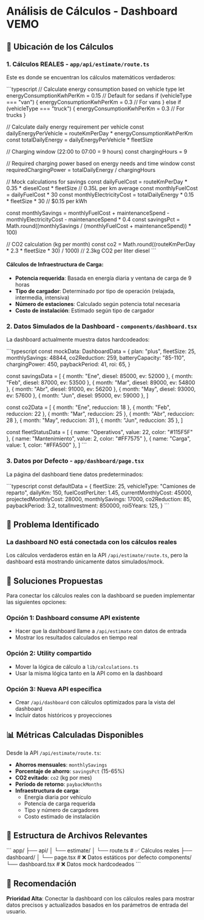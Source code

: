 # Análisis de Cálculos - Dashboard VEMO

## 📍 Ubicación de los Cálculos

### 1. **Cálculos REALES** - `app/api/estimate/route.ts`
Este es donde se encuentran los cálculos matemáticos verdaderos:

\`\`\`typescript
// Calculate energy consumption based on vehicle type
let energyConsumptionKwhPerKm = 0.15 // Default for sedans
if (vehicleType === "van") {
  energyConsumptionKwhPerKm = 0.3 // For vans
} else if (vehicleType === "truck") {
  energyConsumptionKwhPerKm = 0.3 // For trucks
}

// Calculate daily energy requirement per vehicle
const dailyEnergyPerVehicle = routeKmPerDay * energyConsumptionKwhPerKm
const totalDailyEnergy = dailyEnergyPerVehicle * fleetSize

// Charging window (22:00 to 07:00 = 9 hours)
const chargingHours = 9

// Required charging power based on energy needs and time window
const requiredChargingPower = totalDailyEnergy / chargingHours

// Mock calculations for savings
const dailyFuelCost = routeKmPerDay * 0.35 * dieselCost * fleetSize // 0.35L per km average
const monthlyFuelCost = dailyFuelCost * 30
const monthlyElectricityCost = totalDailyEnergy * 0.15 * fleetSize * 30 // $0.15 per kWh

const monthlySavings = monthlyFuelCost + maintenanceSpend - monthlyElectricityCost - maintenanceSpend * 0.4
const savingsPct = Math.round((monthlySavings / (monthlyFuelCost + maintenanceSpend)) * 100)

// CO2 calculation (kg per month)
const co2 = Math.round((routeKmPerDay * 2.3 * fleetSize * 30) / 1000) // 2.3kg CO2 per liter diesel
\`\`\`

#### Cálculos de Infraestructura de Carga:
- **Potencia requerida**: Basada en energía diaria y ventana de carga de 9 horas
- **Tipo de cargador**: Determinado por tipo de operación (relajada, intermedia, intensiva)
- **Número de estaciones**: Calculado según potencia total necesaria
- **Costo de instalación**: Estimado según tipo de cargador

### 2. **Datos Simulados de la Dashboard** - `components/dashboard.tsx`
La dashboard actualmente muestra datos hardcodeados:

\`\`\`typescript
const mockData: DashboardData = {
  plan: "plus",
  fleetSize: 25,
  monthlySavings: 48844,
  co2Reduction: 259,
  batteryCapacity: "85-110",
  chargingPower: 450,
  paybackPeriod: 41,
  roi: 65,
}

const savingsData = [
  { month: "Ene", diesel: 85000, ev: 52000 },
  { month: "Feb", diesel: 87000, ev: 53500 },
  { month: "Mar", diesel: 89000, ev: 54800 },
  { month: "Abr", diesel: 91000, ev: 56200 },
  { month: "May", diesel: 93000, ev: 57600 },
  { month: "Jun", diesel: 95000, ev: 59000 },
]

const co2Data = [
  { month: "Ene", reduccion: 18 },
  { month: "Feb", reduccion: 22 },
  { month: "Mar", reduccion: 25 },
  { month: "Abr", reduccion: 28 },
  { month: "May", reduccion: 31 },
  { month: "Jun", reduccion: 35 },
]

const fleetStatusData = [
  { name: "Operativos", value: 22, color: "#115F5F" },
  { name: "Mantenimiento", value: 2, color: "#FF7575" },
  { name: "Carga", value: 1, color: "#FFA500" },
]
\`\`\`

### 3. **Datos por Defecto** - `app/dashboard/page.tsx`
La página del dashboard tiene datos predeterminados:

\`\`\`typescript
const defaultData = {
  fleetSize: 25,
  vehicleType: "Camiones de reparto",
  dailyKm: 150,
  fuelCostPerLiter: 1.45,
  currentMonthlyCost: 45000,
  projectedMonthlyCost: 28000,
  monthlySavings: 17000,
  co2Reduction: 85,
  paybackPeriod: 3.2,
  totalInvestment: 850000,
  roi5Years: 125,
}
\`\`\`

## 🚨 Problema Identificado

### **La dashboard NO está conectada con los cálculos reales**

Los cálculos verdaderos están en la API `/api/estimate/route.ts`, pero la dashboard está mostrando únicamente datos simulados/mock.

## 🔧 Soluciones Propuestas

Para conectar los cálculos reales con la dashboard se pueden implementar las siguientes opciones:

### Opción 1: Dashboard consume API existente
- Hacer que la dashboard llame a `/api/estimate` con datos de entrada
- Mostrar los resultados calculados en tiempo real

### Opción 2: Utility compartido
- Mover la lógica de cálculo a `lib/calculations.ts`
- Usar la misma lógica tanto en la API como en la dashboard

### Opción 3: Nueva API específica
- Crear `/api/dashboard` con cálculos optimizados para la vista del dashboard
- Incluir datos históricos y proyecciones

## 📊 Métricas Calculadas Disponibles

Desde la API `/api/estimate/route.ts`:

- **Ahorros mensuales**: `monthlySavings`
- **Porcentaje de ahorro**: `savingsPct` (15-65%)
- **CO2 evitado**: `co2` (kg por mes)
- **Período de retorno**: `paybackMonths`
- **Infraestructura de carga**:
  - Energía diaria por vehículo
  - Potencia de carga requerida
  - Tipo y número de cargadores
  - Costo estimado de instalación

## 📁 Estructura de Archivos Relevantes

\`\`\`
app/
├── api/
│   └── estimate/
│       └── route.ts          # ✅ Cálculos reales
├── dashboard/
│   └── page.tsx             # ❌ Datos estáticos por defecto
components/
└── dashboard.tsx            # ❌ Datos mock hardcodeados
\`\`\`

## 🎯 Recomendación

**Prioridad Alta**: Conectar la dashboard con los cálculos reales para mostrar datos precisos y actualizados basados en los parámetros de entrada del usuario.
